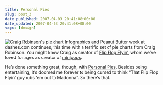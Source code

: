 ```yaml
---
title: Personal Pies
slug: post_3
date_published: 2007-04-03 20:41:08+00:00
date_updated: 2007-04-03 20:41:08+00:00
tags: [design]
---
```

[![Craig Robinson's pie chart](/images/fff-personal-pies.png)](http://www.flipflopflyin.com/personalpies/index.html) Infographics and Peanut Butter week at dashes.com continues, this time with a terrific set of pie charts from Craig Robinson. You might know Craig as creator of [Flip Flop Flyin’](http://www.flipflopflyin.com/), whom we’ve loved for ages as creator of [minipops](http://www.flipflopflyin.com/minipops/index.html).

He’s done something great, though, with [Personal Pies](http://www.flipflopflyin.com/personalpies/index.html). Besides being entertaining, it’s doomed me forever to being cursed to think “That Flip Flop Flyin’ guy rubs ’em out to Madonna”. So there’s that.
